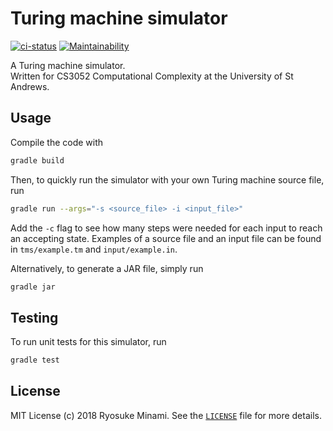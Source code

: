 # Turing machine simulator

[![ci-status](https://gitlab.com/rminami/tm-simulator/badges/master/build.svg)](https://gitlab.com/rminami/tm-simulator/pipelines)
[![Maintainability](https://api.codeclimate.com/v1/badges/6aa69bb53a1b62193cee/maintainability)](https://codeclimate.com/github/rminami/tm-simulator/maintainability)

A Turing machine simulator. \
Written for CS3052 Computational Complexity at the University of St Andrews.

## Usage

Compile the code with 

```sh
gradle build
```

Then, to quickly run the simulator with your own Turing machine source file, run

```sh
gradle run --args="-s <source_file> -i <input_file>"
```

Add the `-c` flag to see how many steps were needed for each input to reach an accepting state. Examples of a source file and an input file can be found in `tms/example.tm` and `input/example.in`.

Alternatively, to generate a JAR file, simply run

```sh 
gradle jar
```

## Testing

To run unit tests for this simulator, run

```bash
gradle test
```

## License

MIT License (c) 2018 Ryosuke Minami. See the [`LICENSE`](./LICENSE) file for more details.
